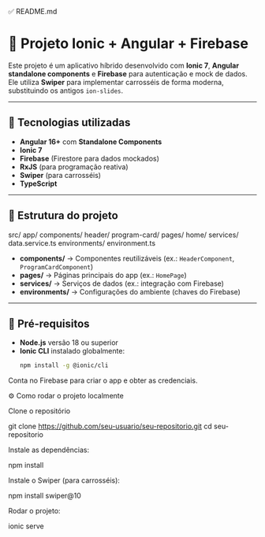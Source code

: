 ✅ README.md
# 📱 Projeto Ionic + Angular + Firebase

Este projeto é um aplicativo híbrido desenvolvido com **Ionic 7**, **Angular standalone components** e **Firebase** para autenticação e mock de dados. Ele utiliza **Swiper** para implementar carrosséis de forma moderna, substituindo os antigos `ion-slides`.

---

## 🚀 Tecnologias utilizadas
- **Angular 16+** com **Standalone Components**
- **Ionic 7**
- **Firebase** (Firestore para dados mockados)
- **RxJS** (para programação reativa)
- **Swiper** (para carrosséis)
- **TypeScript**

---

## 📂 Estrutura do projeto


src/
app/
components/
header/
program-card/
pages/
home/
services/
data.service.ts
environments/
environment.ts


- **components/** → Componentes reutilizáveis (ex.: `HeaderComponent`, `ProgramCardComponent`)
- **pages/** → Páginas principais do app (ex.: `HomePage`)
- **services/** → Serviços de dados (ex.: integração com Firebase)
- **environments/** → Configurações do ambiente (chaves do Firebase)

---

## 🔧 Pré-requisitos

- **Node.js** versão 18 ou superior
- **Ionic CLI** instalado globalmente:
  ```bash
  npm install -g @ionic/cli


Conta no Firebase para criar o app e obter as credenciais.

⚙️ Como rodar o projeto localmente

Clone o repositório

git clone https://github.com/seu-usuario/seu-repositorio.git
cd seu-repositorio


Instale as dependências:

npm install

Instale o Swiper (para carrosséis):

npm install swiper@10


Rodar o projeto:

ionic serve
